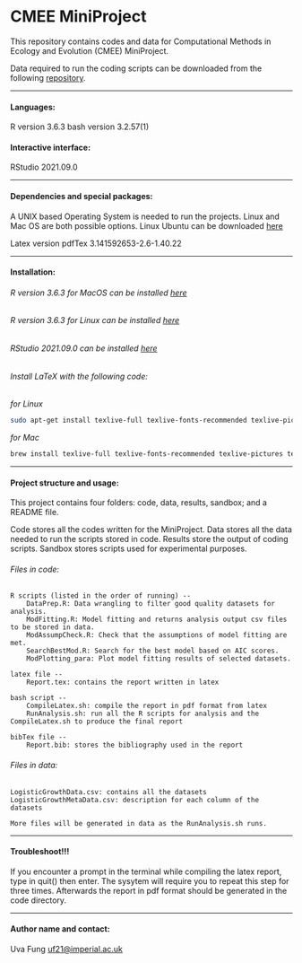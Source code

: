 # CMEE MiniProject

This repository contains codes and data for Computational Methods in Ecology and Evolution (CMEE) MiniProject.


Data required to run the coding scripts can be downloaded from the following [repository](https://github.com/mhasoba/TheMulQuaBio).

***

#### Languages:
R version 3.6.3
bash version 3.2.57(1)

#### Interactive interface:
RStudio 2021.09.0

***********
#### Dependencies and special packages:
A UNIX based Operating System is needed to run the projects. Linux and Mac OS are both possible options. Linux Ubuntu can be downloaded [here](https://ubuntu.com/)

Latex version pdfTex 3.141592653-2.6-1.40.22



******************
#### Installation:

###### R version 3.6.3 for MacOS can be installed [here](https://cran.r-project.org/bin/macosx/)
###### R version 3.6.3 for Linux can be installed [here](https://cran.r-project.org/)
###### RStudio 2021.09.0 can be installed [here](https://www.rstudio.com/products/rstudio/download/)

###### Install  LaTeX with the following code:

*for Linux*
```Bash
sudo apt-get install texlive-full texlive-fonts-recommended texlive-pictures texlive-latex-extra imagemagick    
```


*for Mac*
```bash
brew install texlive-full texlive-fonts-recommended texlive-pictures texlive-latex-extra imagemagick
```           

***********

#### Project structure and usage:
This project contains four folders: code, data, results, sandbox; and a README file.

Code stores all the codes written for the MiniProject. Data stores all the data needed to run the scripts stored in code. Results store the output of coding scripts. Sandbox stores scripts used for experimental purposes.

###### Files in code:

    R scripts (listed in the order of running) --
        DataPrep.R: Data wrangling to filter good quality datasets for analysis.
        ModFitting.R: Model fitting and returns analysis output csv files to be stored in data.
        ModAssumpCheck.R: Check that the assumptions of model fitting are met.
        SearchBestMod.R: Search for the best model based on AIC scores.
        ModPlotting_para: Plot model fitting results of selected datasets.

    latex file -- 
        Report.tex: contains the report written in latex
        
    bash script --
        CompileLatex.sh: compile the report in pdf format from latex
        RunAnalysis.sh: run all the R scripts for analysis and the CompileLatex.sh to produce the final report
    
    bibTex file --
        Report.bib: stores the bibliography used in the report



###### Files in data:
    LogisticGrowthData.csv: contains all the datasets
    LogisticGrowthMetaData.csv: description for each column of the datasets
    
    More files will be generated in data as the RunAnalysis.sh runs.


***********
#### Troubleshoot!!!
If you encounter a prompt in the terminal while compiling the latex report, type in quit() then enter. The sysytem will require you to repeat this step for three times. Afterwards the report in pdf format should be generated in the code directory.

*****************
#### Author name and contact:
Uva Fung uf21@imperial.ac.uk
